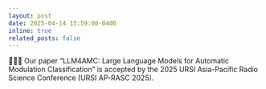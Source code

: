 ```yaml
---
layout: post
date: 2025-04-14 15:59:00-0400
inline: true
related_posts: false
---
```


🎉🎉🎉 Our paper “LLM4AMC: Large Language Models for Automatic Modulation Classification” is accepted by the 2025 URSI Asia-Pacific Radio Science Conference (URSI AP-RASC 2025).
